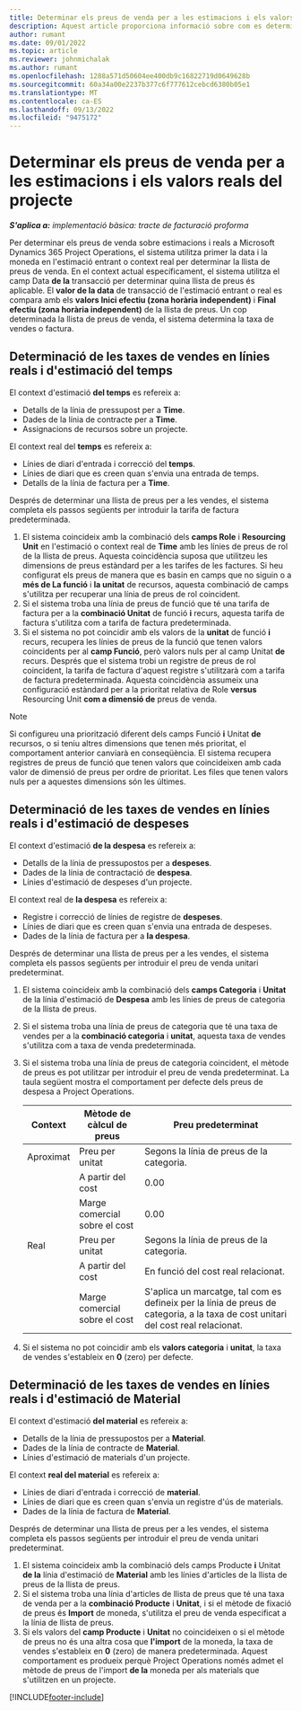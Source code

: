 ```yaml
---
title: Determinar els preus de venda per a les estimacions i els valors reals del projecte
description: Aquest article proporciona informació sobre com es determinen els preus de venda de les estimacions i els reals del projecte.
author: rumant
ms.date: 09/01/2022
ms.topic: article
ms.reviewer: johnmichalak
ms.author: rumant
ms.openlocfilehash: 1288a571d50604ee400db9c16822719d0649628b
ms.sourcegitcommit: 60a34a00e2237b377c6f777612cebcd6380b05e1
ms.translationtype: MT
ms.contentlocale: ca-ES
ms.lasthandoff: 09/13/2022
ms.locfileid: "9475172"
---
```

# <a name="determine-sales-prices-for-project-estimates-and-actuals"></a>Determinar els preus de venda per a les estimacions i els valors reals del projecte

_**S'aplica a:** implementació bàsica: tracte de facturació proforma_

Per determinar els preus de venda sobre estimacions i reals a Microsoft Dynamics 365 Project Operations, el sistema utilitza primer la data i la moneda en l'estimació entrant o context real per determinar la llista de preus de venda. En el context actual específicament, el sistema utilitza el camp Data **de la** transacció per determinar quina llista de preus és aplicable. El **valor de la data** de transacció de l'estimació entrant o real es compara amb els **valors Inici efectiu (zona horària independent)** i **Final efectiu (zona horària independent)** de la llista de preus. Un cop determinada la llista de preus de venda, el sistema determina la taxa de vendes o factura.

## <a name="determining-sales-rates-on-actual-and-estimate-lines-for-time"></a>Determinació de les taxes de vendes en línies reals i d'estimació del temps

El context d'estimació **del temps** es refereix a:

- Detalls de la línia de pressupost per a **Time**.
- Dades de la línia de contracte per a **Time**.
- Assignacions de recursos sobre un projecte.

El context real del **temps** es refereix a:

- Línies de diari d'entrada i correcció del **temps**.
- Línies de diari que es creen quan s'envia una entrada de temps.
- Detalls de la línia de factura per a **Time**. 

Després de determinar una llista de preus per a les vendes, el sistema completa els passos següents per introduir la tarifa de factura predeterminada.

1. El sistema coincideix amb la combinació dels **camps Role** i **Resourcing Unit** en l'estimació o context real de **Time** amb les línies de preus de rol de la llista de preus. Aquesta coincidència suposa que utilitzeu les dimensions de preus estàndard per a les tarifes de les factures. Si heu configurat els preus de manera que es basin en camps que no siguin o a **més de La funció** i **la unitat** de recursos, aquesta combinació de camps s'utilitza per recuperar una línia de preus de rol coincident.
1. Si el sistema troba una línia de preus de funció que té una tarifa de factura per a la **combinació Unitat** de funció **i** recurs, aquesta tarifa de factura s'utilitza com a tarifa de factura predeterminada.
1. Si el sistema no pot coincidir amb els valors de la **unitat** de funció **i** recurs, recupera les línies de preus de la funció que tenen valors coincidents per al **camp Funció**, però valors nuls per al camp Unitat **de** recurs. Després que el sistema trobi un registre de preus de rol coincident, la tarifa de factura d'aquest registre s'utilitzarà com a tarifa de factura predeterminada. Aquesta coincidència assumeix una configuració estàndard per a la prioritat relativa de Role **versus** Resourcing Unit **com a dimensió de** preus de venda.

> [!NOTE]
> Si configureu una priorització diferent dels camps Funció **i** Unitat **de** recursos, o si teniu altres dimensions que tenen més prioritat, el comportament anterior canviarà en conseqüència. El sistema recupera registres de preus de funció que tenen valors que coincideixen amb cada valor de dimensió de preus per ordre de prioritat. Les files que tenen valors nuls per a aquestes dimensions són les últimes.

## <a name="determining-sales-rates-on-actual-and-estimate-lines-for-expense"></a>Determinació de les taxes de vendes en línies reals i d'estimació de despeses

El context d'estimació **de la despesa** es refereix a:

- Detalls de la línia de pressupostos per a **despeses**.
- Dades de la línia de contractació de **despesa**.
- Línies d'estimació de despeses d'un projecte.

El context real de **la despesa** es refereix a:

- Registre i correcció de línies de registre de **despeses**.
- Línies de diari que es creen quan s'envia una entrada de despeses.
- Dades de la línia de factura per a **la despesa**. 

Després de determinar una llista de preus per a les vendes, el sistema completa els passos següents per introduir el preu de venda unitari predeterminat.

1. El sistema coincideix amb la combinació dels **camps Categoria** i **Unitat** de la línia d'estimació de **Despesa** amb les línies de preus de categoria de la llista de preus.
1. Si el sistema troba una línia de preus de categoria que té una taxa de vendes per a la **combinació categoria** i **unitat**, aquesta taxa de vendes s'utilitza com a taxa de venda predeterminada.
1. Si el sistema troba una línia de preus de categoria coincident, el mètode de preus es pot utilitzar per introduir el preu de venda predeterminat. La taula següent mostra el comportament per defecte dels preus de despesa a Project Operations.

    | Context | Mètode de càlcul de preus | Preu predeterminat |
    | --- | --- | --- |
    | Aproximat | Preu per unitat | Segons la línia de preus de la categoria. |
    |        | A partir del cost | 0.00 |
    |        | Marge comercial sobre el cost | 0.00 |
    | Real | Preu per unitat | Segons la línia de preus de la categoria. |
    |        | A partir del cost | En funció del cost real relacionat. |
    |        | Marge comercial sobre el cost | S'aplica un marcatge, tal com es defineix per la línia de preus de categoria, a la taxa de cost unitari del cost real relacionat. |

1. Si el sistema no pot coincidir amb els **valors categoria** i **unitat**, la taxa de vendes s'estableix en **0** (zero) per defecte.

## <a name="determining-sales-rates-on-actual-and-estimate-lines-for-material"></a>Determinació de les taxes de vendes en línies reals i d'estimació de Material

El context d'estimació **del material** es refereix a:

- Detalls de la línia de pressupostos per a **Material**.
- Dades de la línia de contracte de **Material**.
- Línies d'estimació de materials d'un projecte.

El context **real del material** es refereix a:

- Línies de diari d'entrada i correcció de **material**.
- Línies de diari que es creen quan s'envia un registre d'ús de materials.
- Dades de la línia de factura de **Material**. 

Després de determinar una llista de preus per a les vendes, el sistema completa els passos següents per introduir el preu de venda unitari predeterminat.

1. El sistema coincideix amb la combinació dels camps Producte **i** Unitat **de la** línia d'estimació de **Material** amb les línies d'articles de la llista de preus de la llista de preus.
1. Si el sistema troba una línia d'articles de llista de preus que té una taxa de venda per a la **combinació Producte** i **Unitat**, i si el mètode de fixació de preus és **Import** de moneda, s'utilitza el preu de venda especificat a la línia de llista de preus. 
1. Si els valors del **camp Producte** i **Unitat** no coincideixen o si el mètode de preus no és una altra cosa que **l'import** de la moneda, la taxa de vendes s'estableix en **0** (zero) de manera predeterminada. Aquest comportament es produeix perquè Project Operations només admet el mètode de preus de l'import **de la** moneda per als materials que s'utilitzen en un projecte.

[!INCLUDE[footer-include](../../includes/footer-banner.md)]
